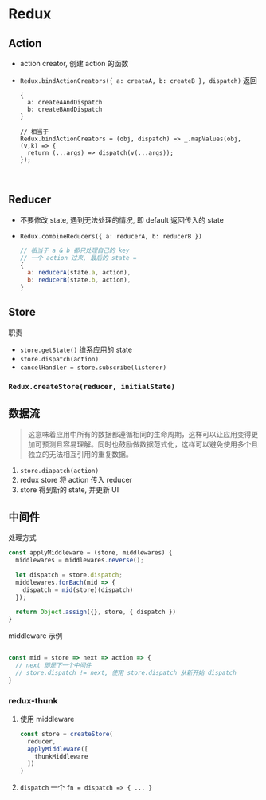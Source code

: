 # Redux



## Action

- action creator, 创建 action 的函数

- `Redux.bindActionCreators({ a: creataA, b: createB }, dispatch)`  返回

  ```
  {
    a: createAAndDispatch
    b: createBAndDispatch
  }

  // 相当于
  Redux.bindActionCreators = (obj, dispatch) => _.mapValues(obj, (v,k) => {
    return (...args) => dispatch(v(...args));
  });
  ```

  ​

## Reducer

- 不要修改 state, 遇到无法处理的情况, 即 default 返回传入的 state

- `Redux.combineReducers({ a: reducerA, b: reducerB })`

  ```js
  // 相当于 a & b 都只处理自己的 key
  // 一个 action 过来, 最后的 state = 
  {
    a: reducerA(state.a, action),
    b: reducerB(state.b, action),
  }
  ```

## Store

职责

- `store.getState()` 维系应用的 state
- `store.dispatch(action)`
- `cancelHandler = store.subscribe(listener)`


### `Redux.createStore(reducer, initialState)`



## 数据流

> 这意味着应用中所有的数据都遵循相同的生命周期，这样可以让应用变得更加可预测且容易理解。同时也鼓励做数据范式化，这样可以避免使用多个且独立的无法相互引用的重复数据。



1. `store.diapatch(action)`
2. redux store 将 action 传入 reducer
3. store 得到新的 state, 并更新 UI




## 中间件

处理方式

```js
const applyMiddleware = (store, middlewares) {
  middlewares = middlewares.reverse();
  
  let dispatch = store.dispatch;
  middlewares.forEach(mid => {
    dispatch = mid(store)(dispatch)
  });
  
  return Object.assign({}, store, { dispatch })
}
```



middleware 示例

```js

const mid = store => next => action => {
  // next 即是下一个中间件
  // store.dispatch != next, 使用 store.dispatch 从新开始 dispatch
}
```



### redux-thunk

1. 使用 middleware

   ```js
   const store = createStore(
     reducer,
     applyMiddleware([
       thunkMiddleware
     ])
   )
   ```

2. `dispatch` 一个 `fn = dispatch => { ... }`

